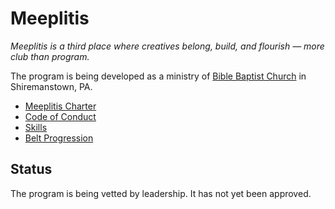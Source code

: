 # Meeplitis

*Meeplitis is a third place where creatives belong, build, and flourish — more club than program.*

The program is being developed as a ministry of [Bible Baptist Church](https://www.bbcpa.org) in Shiremanstown, PA.

* [Meeplitis Charter](./charter.md)
* [Code of Conduct](./code-of-conduct.md)
* [Skills](./skills.md)
* [Belt Progression](./belt-progression.md)

## Status
The program is being vetted by leadership. It has not yet been approved.
